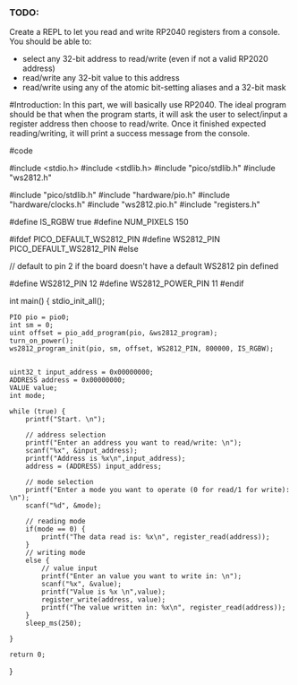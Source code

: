 ### TODO:

Create a REPL to let you read and write RP2040 registers from a console. You should be able to:
- select any 32-bit address to read/write (even if not a valid RP2020 address)
- read/write any 32-bit value to this address
- read/write using any of the atomic bit-setting aliases and a 32-bit mask

#Introduction:
In this part, we will basically use RP2040. The ideal program should be that when the program starts, it will ask the user to select/input a register address then choose to read/write. Once it finished expected reading/writing, it will print a success message from the console.


#code

#include <stdio.h>
#include <stdlib.h>
#include "pico/stdlib.h"
#include "ws2812.h"

#include "pico/stdlib.h"
#include "hardware/pio.h"
#include "hardware/clocks.h"
#include "ws2812.pio.h"
#include "registers.h"

#define IS_RGBW true
#define NUM_PIXELS 150

#ifdef PICO_DEFAULT_WS2812_PIN
#define WS2812_PIN PICO_DEFAULT_WS2812_PIN
#else

// default to pin 2 if the board doesn't have a default WS2812 pin defined

#define WS2812_PIN 12
#define WS2812_POWER_PIN 11
#endif



int main() {
    stdio_init_all();

    PIO pio = pio0;
    int sm = 0;
    uint offset = pio_add_program(pio, &ws2812_program);
    turn_on_power();
    ws2812_program_init(pio, sm, offset, WS2812_PIN, 800000, IS_RGBW);


    uint32_t input_address = 0x00000000;
    ADDRESS address = 0x00000000;
    VALUE value;
    int mode;

    while (true) {
        printf("Start. \n");

        // address selection
        printf("Enter an address you want to read/write: \n");
        scanf("%x", &input_address);  
        printf("Address is %x\n",input_address);
        address = (ADDRESS) input_address;

        // mode selection
        printf("Enter a mode you want to operate (0 for read/1 for write): \n");
        scanf("%d", &mode);
        
        // reading mode
        if(mode == 0) {
            printf("The data read is: %x\n", register_read(address));
        }
        // writing mode
        else {
            // value input
            printf("Enter an value you want to write in: \n");
            scanf("%x", &value);  
            printf("Value is %x \n",value);
            register_write(address, value);
            printf("The value written in: %x\n", register_read(address));
        }
        sleep_ms(250);

    }

    return 0;

}
